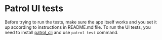 # Patrol UI tests

Before trying to run the tests, make sure the app itself works and you set it up according to instructions in README.md file.
To run the UI tests, you need to install [patrol_cli][cli_pub] and use `patrol test` command.

[cli_pub]: https://pub.dev/packages/patrol_cli
